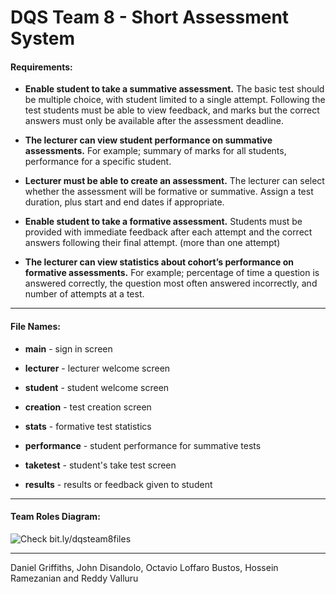 # DQS Team 8 - Short Assessment System


#### Requirements:
*	**Enable student to take a summative assessment.** The basic test should be multiple choice, with student limited to a single attempt. Following the test students must be able to view feedback, and marks but the correct answers must only be available after the assessment deadline. 

*	**The lecturer can view student performance on summative assessments.** For example; summary of marks for all students, performance for a specific student.

*	**Lecturer must be able to create an assessment.** The lecturer can select whether the assessment will be formative or summative. Assign a test duration, plus start and end dates if appropriate.  

*	**Enable student to take a formative assessment.** Students must be provided with immediate feedback after each attempt and the correct answers following their final attempt. (more than one attempt)

*	**The lecturer can view statistics about cohort’s performance on formative assessments.** For example; percentage of time a question is answered correctly, the question most often answered incorrectly, and number of attempts at a test.


---
#### File Names:
*	**main** - sign in screen

*	**lecturer** - lecturer welcome screen

*	**student** - student welcome screen

*	**creation** - test creation screen

*	**stats** - formative test statistics

*	**performance** - student performance for summative tests

*	**taketest** - student's take test screen

*	**results** - results or feedback given to student


---
#### Team Roles Diagram:

![Check bit.ly/dqsteam8files](https://cf.sharepoint.com/:i:/r/sites/DQSTeam8/Shared%20Documents/Coursework%203%20-%20Prototype/Team%20Roles%20Diagram.png)

---

 

Daniel Griffiths, John Disandolo, Octavio Loffaro Bustos, Hossein Ramezanian and Reddy Valluru 